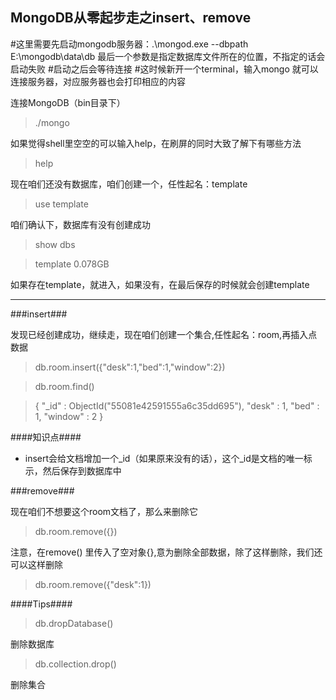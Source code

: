 MongoDB从零起步走之insert、remove
----------------
#这里需要先启动mongodb服务器：.\mongod.exe --dbpath E:\mongodb\data\db 最后一个参数是指定数据库文件所在的位置，不指定的话会启动失败
#启动之后会等待连接
#这时候新开一个terminal，输入mongo 就可以连接服务器，对应服务器也会打印相应的内容

连接MongoDB（bin目录下）
>./mongo

如果觉得shell里空空的可以输入help，在刷屏的同时大致了解下有哪些方法
> help

现在咱们还没有数据库，咱们创建一个，任性起名：template
>use template

咱们确认下，数据库有没有创建成功
>show dbs

> template  0.078GB

如果存在template，就进入，如果没有，在最后保存的时候就会创建template

***

###insert###

发现已经创建成功，继续走，现在咱们创建一个集合,任性起名：room,再插入点数据
> db.room.insert({"desk":1,"bed":1,"window":2})

> db.room.find()

> { "_id" : ObjectId("55081e42591555a6c35dd695"), "desk" : 1, "bed" : 1, "window" : 2 }


####知识点####
* insert会给文档增加一个_id（如果原来没有的话），这个_id是文档的唯一标示，然后保存到数据库中

###remove###

现在咱们不想要这个room文档了，那么来删除它
> db.room.remove({})

注意，在remove() 里传入了空对象{},意为删除全部数据，除了这样删除，我们还可以这样删除
> db.room.remove({"desk":1})

####Tips####
> db.dropDatabase()

删除数据库

> db.collection.drop()

删除集合
